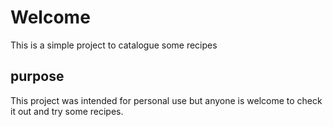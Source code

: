# Welcome

This is a simple project to catalogue some recipes

## purpose

This project was intended for personal use but anyone is welcome to check it out and try some recipes.
